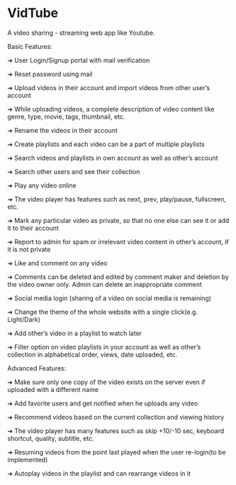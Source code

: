 # VidTube
A video sharing - streaming web app like Youtube.

Basic Features:

➔ User Login/Signup portal with mail verification

➔ Reset password using mail

➔ Upload videos in their account and import videos from other user’s account

➔ While uploading videos, a complete description of video content like genre, type,
movie, tags, thumbnail, etc.

➔ Rename the videos in their account

➔ Create playlists and each video can be a part of multiple playlists

➔ Search videos and playlists in own account as well as other’s account

➔ Search other users and see their collection

➔ Play any video online

➔ The video player has features such as next, prev, play/pause, fullscreen, etc.

➔ Mark any particular video as private, so that no one else can see it or add it to their
account

➔ Report to admin for spam or irrelevant video content in other’s account, if it is not
private

➔ Like and comment on any video

➔ Comments can be deleted and edited by comment maker and deletion by the video
owner only. Admin can delete an inappropriate comment

➔ Social media login (sharing of a video on social media is remaining)

➔ Change the theme of the whole website with a single click(e.g. Light/Dark)

➔ Add other’s video in a playlist to watch later

➔ Filter option on video playlists in your account as well as other’s collection in
alphabetical order, views, date uploaded, etc.


Advanced Features:

➔ Make sure only one copy of the video exists on the server even if uploaded with a
different name

➔ Add favorite users and get notified when he uploads any video

➔ Recommend videos based on the current collection and viewing history

➔ The video player has many features such as skip +10/-10 sec, keyboard
shortcut, quality, subtitle, etc.

➔ Resuming videos from the point last played when the user re-login(to be implemented)

➔ Autoplay videos in the playlist and can rearrange videos in it
